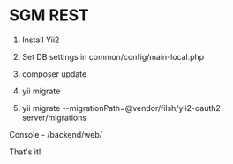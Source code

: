 SGM REST
===============================

1) Install Yii2

2) Set DB settings in common/config/main-local.php

3) composer update

4) yii migrate

5) yii migrate --migrationPath=@vendor/filsh/yii2-oauth2-server/migrations


Console - /backend/web/

That's it!